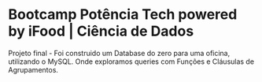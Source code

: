 # Bootcamp Potência Tech powered by iFood | Ciência de Dados 
Projeto final - Foi construido um Database do zero para uma oficina, utilizando o MySQL. Onde exploramos queries com Funções e Cláusulas de Agrupamentos.
